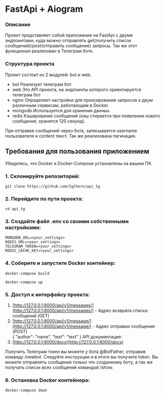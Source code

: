 # FastApi + Aiogram

### Описание
Проект представляет собой приложение на FastApi с двумя эндпоинтами, куда можно отправлять get(получить список сообщений)/post(отправить сообщение) запросы. Так же этот функционал реализован в Телеграм боте.

### Структура проекта
Проект состоит из 2 модулей: bot и web.  

- bot Реализует телеграм бот  
- web Это API проекта, на эндпоинты которого ориентируется телеграм бот  
- nginx Определяет настройки для проксирования запросов к двум различным сервисам, работающим в Docker.
- mongodb Используется для хранения данных.
- redis Кэширование сообщений (кэш стирается при появлении нового сообщения, хранится 120 секунд).

При отправке сообщений через бота, записывается username пользователя и content текст. Так же реализована пагинация.  

## Требования для пользования приложением

Убедитесь, что Docker и Docker-Compose установлены на вашем ПК.


### 1. Склонируйте репозиторий:

    git clone https://github.com/IgChern/api_tg

### 2. Перейдите по пути проекта:

    cd api_tg

### 3. Создайте файл .env со своими собственными настройками:

    MONGODB_URL=<your_settings>
    REDIS_URL=<your_settings>
    TELEGRAM_TOKEN=<your_settings>
    REDIS_CACHE_KEY=<your_settings>

### 4. Соберите и запустите Docker контейнер:

    docker-compose build

    docker-compose up

### 5. Доступ к интерфейсу проекта:  
1. [http://127.0.0.1:8000/api/v1/messages/](http://127.0.0.1:8000/api/v1/messages/) - Адрес возврата списка сообщений (GET)
2. [http://127.0.0.1:8000/api/v1/message/](http://127.0.0.1:8000/api/v1/message/) - Адрес отправки сообщения (POST)  
{
  "author": "name",
  "text": "text"
}
API документация:  
3. [http://127.0.0.1:8000/docs](http://127.0.0.1:8000/docs)  

Получить Телеграм токен вы можете у бота @BotFather, отправив команду /newbot. Следуйте инструкции и в итоге вы получите token. Вы можете отправлять сообщения только что созданному боту, а так же получать список всех сообщений командой /show.

### 6. Остановка Docker контейнера:

    docker-compose down
